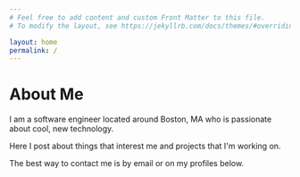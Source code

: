 ```yaml
---
# Feel free to add content and custom Front Matter to this file.
# To modify the layout, see https://jekyllrb.com/docs/themes/#overriding-theme-defaults

layout: home
permalink: /
---
```

# About Me

I am a software engineer located around Boston, MA who is passionate about cool, new technology.

Here I post about things that interest me and projects that I'm working on.

The best way to contact me is by email or on my profiles below.
